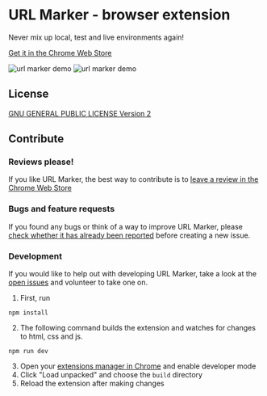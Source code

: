 # URL Marker - browser extension

Never mix up local, test and live environments again!

<ins>[Get it in the Chrome Web Store](https://chrome.google.com/webstore/detail/url-marker/ebpaibilachiamhpjjdjaaingpamifaf)</ins>

![url marker demo](https://github.com/petedavisdev/url-marker/blob/main/docs/ScreenshotLive.png?raw=true)
![url marker demo](https://github.com/petedavisdev/url-marker/blob/main/docs/ScreenshotUAT.png?raw=true)

## License

[GNU GENERAL PUBLIC LICENSE Version 2](/LICENSE)

## Contribute

### Reviews please!

If you like URL Marker, the best way to contribute is to [leave a review in the Chrome Web Store](https://chrome.google.com/webstore/detail/url-marker/ebpaibilachiamhpjjdjaaingpamifaf)

### Bugs and feature requests

If you found any bugs or think of a way to improve URL Marker, please [check whether it has already been reported](https://github.com/petedavisdev/url-marker/issues) before creating a new issue.

### Development

If you would like to help out with developing URL Marker, take a look at the [open issues](https://github.com/petedavisdev/url-marker/issues) and volunteer to take one on.

1. First, run

```
npm install
```

2. The following command builds the extension and watches for changes to html, css and js.

```
npm run dev
```

3. Open your [extensions manager in Chrome](chrome://extensions/) and enable developer mode
4. Click "Load unpacked" and choose the `build` directory
5. Reload the extension after making changes
